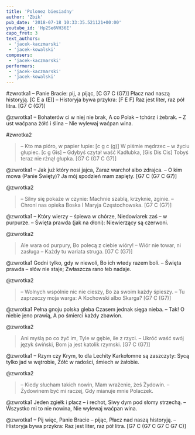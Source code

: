 ```yaml
---
title: 'Polonez biesiadny'
author: 'Zbik'
pub_date: '2018-07-18 10:33:35.521121+00:00'
youtube_id: 'Hp2Se6VH36E'
capo_fret: 3
text_authors:
 - 'jacek-kaczmarski'
 - 'jacek-kowalski'
composers:
 - 'jacek-kaczmarski'
performers:
 - 'jacek-kaczmarski'
 - 'jacek-kowalski'
---
```


#zwrotka1
– Panie Bracie: pij, a pijąc, [C G7 C (G7)]
Płacz nad naszą historyją. [C E a (E)]
– Historyja bywa przykra: [F E F]
Raz jest liter, raz pół litra. [G7 C (G7)]

@zwrotka1
– Bohaterów ci w niej nie brak,
A co Polak – tchórz i żebrak.
– Z ust waćpana żółć i ślina – 
Nie wylewaj waćpan wina.

#zwrotka2
>– Kto ma pióro, w papier łupie: [c g c (g)]
>W piśmie mędrzec – w życiu głupiec. [c g Gis]
>– Gdybyś czytał waść Kadłubka, [Gis Dis Cis] 
>Tobyś teraz nie rżnął głupka. [G7 C (G7 C G7)]

@zwrotka1
– Jak już który nosi jajca,
Zaraz warchoł albo zdrajca.
– O kim mowa (Panie Święty)?
Ja mój spodzień mam zapięty. [G7 C (G7 C G7)]

@zwrotka2
>– Silny się pokaże w czynie:
>Machnie szablą, krzyknie, zginie.
>– Chroni nas opieka Boska
>I Maryja Częstochowska. [G7 C (G7)]

@zwrotka1
– Który wierzy – śpiewa w chórze,
Niedowiarek zaś – w purpurze.
– Święta prawda (jak na dłoni):
Niewierzący są czerwoni.

@zwrotka2
>Ale wara od purpury,
>Bo polecą z ciebie wióry!
>– Wiór nie towar, ni zasługa –
>Każdy tu wariata struga. [G7 C (G7)]

@zwrotka1
Godni tylko, gdy w niewoli,
Bo ich wtedy razem boli.
– Święta prawda – słów nie staje;
Zwłaszcza rano łeb nadaje.

@zwrotka2
>– Wolnych wspólnie nic nie cieszy,
>Bo za swoim każdy śpieszy. 
>– Tu zaprzeczy moja warga:
>A Kochowski albo Skarga? [G7 C (G7)]

@zwrotka1
Pełna gnoju polska gleba
Czasem jednak sięga nieba.
– Tak! O niebie jeno prawią,
A po śmierci każdy zbawion.

@zwrotka2
>Ani myślą po co żyć im,
>Tyle w gębie, ile z rzyci.
>– Ukróć waść swój język świński,
>Bom ja jest katolik rzymski. [G7 C (G7)]

@zwrotka1
– Rzym czy Krym, to dla Lechity
Karkołomne są zaszczyty:
Sycą tylko jad w wątrobie,
Żółć w radości, śmiech w żałobie.

@zwrotka2
>– Kiedy słucham takich nowin,
>Mam wrażenie, żeś Żydowin.
>– Żydowinem być mi raczej,
>Gdy mianuje mnie Polaczek.

@zwrotka1
Jeden zgiełk i płacz – i rechot,
Siwy dym pod słomy strzechą.
– Wszystko mi to nie nowina,
Nie wylewaj waćpan wina.

@zwrotka1
– Pij więc, Panie Bracie – pijąc,
Płacz nad naszą historyją.
– Historyja bywa przykra:
Raz jest liter, raz pół litra. [G7 C (G7 C G7 C G7 C)]